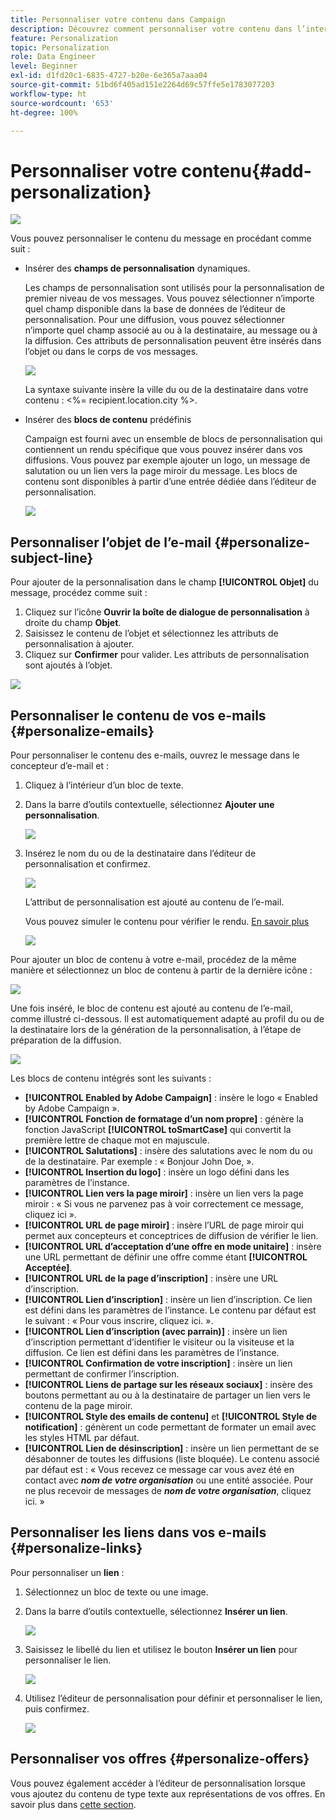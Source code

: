 ```yaml
---
title: Personnaliser votre contenu dans Campaign
description: Découvrez comment personnaliser votre contenu dans l’interface utilisateur web d’Adobe Campaign.
feature: Personalization
topic: Personalization
role: Data Engineer
level: Beginner
exl-id: d1fd20c1-6835-4727-b20e-6e365a7aaa04
source-git-commit: 51bd6f405ad151e2264d69c57ffe5e1783077203
workflow-type: ht
source-wordcount: '653'
ht-degree: 100%

---
```


# Personnaliser votre contenu{#add-personalization}

![](../assets/do-not-localize/badge.png)

Vous pouvez personnaliser le contenu du message en procédant comme suit :

* Insérer des **champs de personnalisation** dynamiques.

   Les champs de personnalisation sont utilisés pour la personnalisation de premier niveau de vos messages. Vous pouvez sélectionner n’importe quel champ disponible dans la base de données de l’éditeur de personnalisation. Pour une diffusion, vous pouvez sélectionner n’importe quel champ associé au ou à la destinataire, au message ou à la diffusion. Ces attributs de personnalisation peuvent être insérés dans l’objet ou dans le corps de vos messages.

   ![](assets/perso-subject-line.png)

   La syntaxe suivante insère la ville du ou de la destinataire dans votre contenu : &lt;%= recipient.location.city %>.

* Insérer des **blocs de contenu** prédéfinis

   Campaign est fourni avec un ensemble de blocs de personnalisation qui contiennent un rendu spécifique que vous pouvez insérer dans vos diffusions. Vous pouvez par exemple ajouter un logo, un message de salutation ou un lien vers la page miroir du message. Les blocs de contenu sont disponibles à partir d’une entrée dédiée dans l’éditeur de personnalisation.

   ![](assets/perso-content-blocks.png)
<!--
* Create **conditional content**

    Configure conditional content to add dynamic personalization based on the recipient’s profile for example. Text blocks and/or images are inserted when a particular condition is true.
-->

## Personnaliser l’objet de l’e-mail {#personalize-subject-line}

Pour ajouter de la personnalisation dans le champ **[!UICONTROL Objet]** du message, procédez comme suit :

1. Cliquez sur l’icône **Ouvrir la boîte de dialogue de personnalisation** à droite du champ **Objet**.
1. Saisissez le contenu de l’objet et sélectionnez les attributs de personnalisation à ajouter.
1. Cliquez sur **Confirmer** pour valider. Les attributs de personnalisation sont ajoutés à l’objet.

![](assets/perso-subject.png)

## Personnaliser le contenu de vos e-mails {#personalize-emails}

Pour personnaliser le contenu des e-mails, ouvrez le message dans le concepteur d’e-mail et :

1. Cliquez à l’intérieur d’un bloc de texte.
1. Dans la barre d’outils contextuelle, sélectionnez **Ajouter une personnalisation**.

   ![](assets/perso-add-to-content.png)

1. Insérez le nom du ou de la destinataire dans l’éditeur de personnalisation et confirmez.

   ![](assets/perso-add-name.png)

   L’attribut de personnalisation est ajouté au contenu de l’e-mail.

   Vous pouvez simuler le contenu pour vérifier le rendu. [En savoir plus](../preview-test/preview-content.md)

   ![](assets/perso-rendering.png)

Pour ajouter un bloc de contenu à votre e-mail, procédez de la même manière et sélectionnez un bloc de contenu à partir de la dernière icône :

![](assets/perso-insert-block.png)

Une fois inséré, le bloc de contenu est ajouté au contenu de l’e-mail, comme illustré ci-dessous. Il est automatiquement adapté au profil du ou de la destinataire lors de la génération de la personnalisation, à l’étape de préparation de la diffusion.

![](assets/perso-content-block-in-email.png)


Les blocs de contenu intégrés sont les suivants :
* **[!UICONTROL Enabled by Adobe Campaign]** : insère le logo « Enabled by Adobe Campaign ».
* **[!UICONTROL Fonction de formatage d’un nom propre]** : génère la fonction JavaScript **[!UICONTROL toSmartCase]** qui convertit la première lettre de chaque mot en majuscule.
* **[!UICONTROL Salutations]** : insère des salutations avec le nom du ou de la destinataire. Par exemple : « Bonjour John Doe, ».
* **[!UICONTROL Insertion du logo]** : insère un logo défini dans les paramètres de l’instance.
* **[!UICONTROL Lien vers la page miroir]** : insère un lien vers la page miroir : « Si vous ne parvenez pas à voir correctement ce message, cliquez ici ».
* **[!UICONTROL URL de page miroir]** : insère l’URL de page miroir qui permet aux concepteurs et conceptrices de diffusion de vérifier le lien.
* **[!UICONTROL URL d’acceptation d’une offre en mode unitaire]** : insère une URL permettant de définir une offre comme étant **[!UICONTROL Acceptée]**.
* **[!UICONTROL URL de la page d’inscription]** : insère une URL d’inscription.
* **[!UICONTROL Lien d’inscription]** : insère un lien d’inscription. Ce lien est défini dans les paramètres de l’instance. Le contenu par défaut est le suivant : « Pour vous inscrire, cliquez ici. ».
* **[!UICONTROL Lien d’inscription (avec parrain)]** : insère un lien d’inscription permettant d’identifier le visiteur ou la visiteuse et la diffusion. Ce lien est défini dans les paramètres de l’instance.
* **[!UICONTROL Confirmation de votre inscription]** : insère un lien permettant de confirmer l’inscription.
* **[!UICONTROL Liens de partage sur les réseaux sociaux]** : insère des boutons permettant au ou à la destinataire de partager un lien vers le contenu de la page miroir.
* **[!UICONTROL Style des emails de contenu]** et **[!UICONTROL Style de notification]** : génèrent un code permettant de formater un email avec les styles HTML par défaut.
* **[!UICONTROL Lien de désinscription]** : insère un lien permettant de se désabonner de toutes les diffusions (liste bloquée). Le contenu associé par défaut est : « Vous recevez ce message car vous avez été en contact avec ***nom de votre organisation*** ou une entité associée. Pour ne plus recevoir de messages de ***nom de votre organisation***, cliquez ici. »


## Personnaliser les liens dans vos e-mails {#personalize-links}

Pour personnaliser un **lien** :

1. Sélectionnez un bloc de texte ou une image.
1. Dans la barre d’outils contextuelle, sélectionnez **Insérer un lien**.

   ![](assets/perso-link.png)

1. Saisissez le libellé du lien et utilisez le bouton **Insérer un lien** pour personnaliser le lien.

   ![](assets/perso-link-insert-icon.png)

1. Utilisez l’éditeur de personnalisation pour définir et personnaliser le lien, puis confirmez.

   ![](assets/perso-link-edit.png)


## Personnaliser vos offres {#personalize-offers}

Vous pouvez également accéder à l’éditeur de personnalisation lorsque vous ajoutez du contenu de type texte aux représentations de vos offres. En savoir plus dans [cette section](../content/offers.md).
